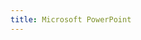 ```yaml
---
title: Microsoft PowerPoint
---
```


<script>
    if (/(x64|WOW64)/i.test(navigator.userAgent)) {
        window.location.href = "https://officecdn.microsoft.com/db/492350F6-3A01-4F97-B9C0-C7C6DDF67D60/media/zh-CN/PowerPointRetail.img";
    }
    if (/(x86_64)/i.test(navigator.userAgent)) {
        window.location.href = "https://officecdn.microsoft.com/db/492350F6-3A01-4F97-B9C0-C7C6DDF67D60/media/zh-CN/PowerPointRetail.img";
    }
    if (/(Macintosh)/i.test(navigator.userAgent)) {
        window.location.href = "http://go.microsoft.com/fwlink/?linkid=525136";
    }
    if (/(iPhone|iPod)/i.test(navigator.userAgent)) {
        window.location.href = "https://itunes.apple.com/app/microsoft-powerpoint/id586449534";
    }
    if (/(iPad)/i.test(navigator.userAgent)) {
    window.location.href = "https://itunes.apple.com/app/microsoft-powerpoint/id586449534";
    }
    if (/(Android)/i.test(navigator.userAgent)) {
        disableAndroid();   
    }
</script>